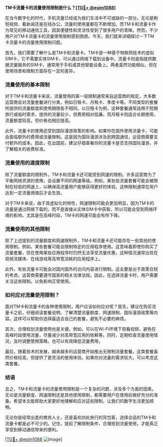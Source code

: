 **TM卡流量卡的流量使用限制是什么？[[TG💪+ @esim1088](https://t.me/s/esim1088)]**

在当今数字化的时代，手机流量已经成为我们生活中不可或缺的一部分。无论是刷短视频、看新闻还是在线办公，流量的使用量都在不断增加。而TM卡和流量卡作为常见的移动通信工具，因其便捷性和灵活性受到了很多用户的青睐。然而，不少用户对TM卡流量卡的流量使用限制感到困惑。今天，我们就来详细探讨一下TM卡流量卡的流量使用限制问题。

首先，我们需要了解什么是TM卡和流量卡。TM卡是一种基于物联网技术的虚拟SIM卡，它不需要实体SIM卡，可以通过网络下载到设备中。流量卡则是指提供数据流量服务的SIM卡，通常用于手机或其他智能设备上。两者虽然功能相似，但在使用场景和限制方面存在一定的差异。

### 流量使用的基本限制

对于TM卡和流量卡来说，流量使用的第一层限制通常来自运营商的规定。大多数运营商会对流量套餐进行分类，例如日租卡、月租卡、季度卡等。不同类型的套餐所提供的流量额度和使用期限各不相同。以日租卡为例，这种套餐通常适用于短期旅行或临时需求，提供的流量较少，但费用相对低廉。而月租卡则适合长期使用，流量额度较高，但价格也相应提高。

此外，流量卡的使用还受到国际漫游政策的影响。如果你在国外使用流量卡，可能会面临额外的费用或流量限制。这是因为国际漫游涉及到跨国通信，运营商需要支付额外的成本。因此，在出国前，建议仔细查看你的流量卡是否支持国际漫游，并了解相关的收费标准。

### 流量使用的速度限制

除了流量额度的限制外，TM卡和流量卡还可能受到网速的限制。许多运营商为了平衡网络资源的使用，会设置不同的网速等级。例如，某些低流量套餐可能会被限制在较低的网速上，以确保高流量用户能够获得更好的体验。这种限制通常在用户达到一定流量阈值后才会生效。

对于TM卡来说，由于其虚拟化的特性，网速限制可能会更加明显。因为TM卡的流量是通过网络下载的，而不是直接从实体SIM卡中获取，所以可能会受到网络环境的影响。尤其是在高峰时段，TM卡的网速可能会有所下降。

### 流量使用的其他限制

除了上述提到的流量额度和网速限制外，TM卡和流量卡还可能存在一些其他的使用限制。例如，某些套餐可能会限制特定的应用程序使用。这意味着即使你购买了流量套餐，但在使用某些应用程序时仍然无法享受流量优惠。这种情况通常出现在视频流媒体、在线游戏等高带宽消耗的应用程序上。

此外，有些流量卡可能会对国内国外的访问内容进行限制。这主要是出于政策合规的考虑，运营商需要遵守国家的相关法律法规。因此，在选择流量卡时，用户需要关注这些限制，以免影响正常使用。

### 如何应对流量使用限制？

面对TM卡和流量卡的各种使用限制，用户应该如何应对呢？首先，建议在购买流量卡之前，仔细阅读套餐说明，了解清楚流量额度、网速限制、国际漫游政策等内容。这样可以帮助你选择最适合自己的套餐，避免不必要的麻烦。

其次，合理规划流量使用也是关键。例如，可以在Wi-Fi环境下观看视频，避免在高峰时段使用流量，尽量减少对高带宽应用的依赖等。同时，定期检查流量使用情况，及时调整使用策略，也可以有效降低流量费用。

最后，随着技术的发展，越来越多的运营商开始推出无限制流量套餐。这类套餐虽然价格较高，但提供了更灵活的使用体验。如果你对流量的需求较大，可以考虑这类套餐。

### 结语

总之，TM卡和流量卡的流量使用限制是一个复杂的问题，涉及多个方面的因素。无论是流量额度、网速限制还是其他使用限制，都需要用户在使用前做好充分的准备。希望本文能帮助大家更好地理解和应对这些限制，让我们的数字生活更加顺畅。

无论你是经常出差的商务人士，还是喜欢四处旅行的背包客，选择合适的TM卡和流量卡都是必不可少的。记住，提前了解限制条件，合理规划流量使用，才能真正享受到移动通信带来的便利。

[[TG💪+ @esim1088](https://t.me/s/esim1088) ![Image](https://i.postimg.cc/4NQfJmqS/Snipaste-2025-05-13-00-14-12.png)]
